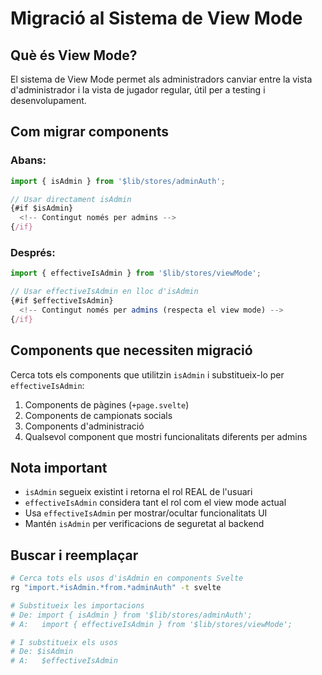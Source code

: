 # Migració al Sistema de View Mode

## Què és View Mode?

El sistema de View Mode permet als administradors canviar entre la vista d'administrador i la vista de jugador regular, útil per a testing i desenvolupament.

## Com migrar components

### Abans:
```typescript
import { isAdmin } from '$lib/stores/adminAuth';

// Usar directament isAdmin
{#if $isAdmin}
  <!-- Contingut només per admins -->
{/if}
```

### Després:
```typescript
import { effectiveIsAdmin } from '$lib/stores/viewMode';

// Usar effectiveIsAdmin en lloc d'isAdmin
{#if $effectiveIsAdmin}
  <!-- Contingut només per admins (respecta el view mode) -->
{/if}
```

## Components que necessiten migració

Cerca tots els components que utilitzin `isAdmin` i substitueix-lo per `effectiveIsAdmin`:

1. Components de pàgines (`+page.svelte`)
2. Components de campionats socials
3. Components d'administració
4. Qualsevol component que mostri funcionalitats diferents per admins

## Nota important

- `isAdmin` segueix existint i retorna el rol REAL de l'usuari
- `effectiveIsAdmin` considera tant el rol com el view mode actual
- Usa `effectiveIsAdmin` per mostrar/ocultar funcionalitats UI
- Mantén `isAdmin` per verificacions de seguretat al backend

## Buscar i reemplaçar

```bash
# Cerca tots els usos d'isAdmin en components Svelte
rg "import.*isAdmin.*from.*adminAuth" -t svelte

# Substitueix les importacions
# De: import { isAdmin } from '$lib/stores/adminAuth';
# A:   import { effectiveIsAdmin } from '$lib/stores/viewMode';

# I substitueix els usos
# De: $isAdmin
# A:   $effectiveIsAdmin
```
